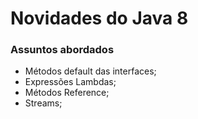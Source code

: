 # Novidades do Java 8

### Assuntos abordados
- Métodos default das interfaces;
- Expressões Lambdas;
- Métodos Reference;
- Streams;
